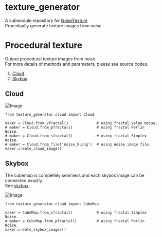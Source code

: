 # texture_generator

A submodule repository for [NoiseTexture](https://github.com/taKana671/NoiseTexture)  
Procedually generate texture images from noise.

# Procedural texture
Output procedural texture images from noise.  
For more details of methods and parameters, please see source codes.

1. [Cloud](#cloud)
2. [Skybox](#skybox)

## Cloud
![Image](https://github.com/user-attachments/assets/017ab598-c65c-4a76-9819-470cd78ca941)

```
from texture_generator.cloud import Cloud

maker = Cloud.from_vfractal()             # using fractal Value Noise.
# maker = Cloud.from_pfractal()           # using fractal Perlin Noise.
# maker = Cloud.from_sfractal()           # using fractal Simplex Noise.
# maker = Cloud.from_file('noise_5.png')  # using noise image file.
maker.create_cloud_image()
```


## Skybox
The cubemap is completely seamless and each skybox image can be connected exactly.  
See [skybox](https://github.com/taKana671/skybox).

![Image](https://github.com/user-attachments/assets/a27a2d3c-4dcd-4275-b952-b5691695d0f2)

```
from texture_generator.cloud import CubeMap

maker = CubeMap.from_sfractal()           # using fractal Simplex Noise.
# maker = CubeMap.from_pfractal()         # using fractal Perlin Noise.
maker.create_skybox_images()
```

